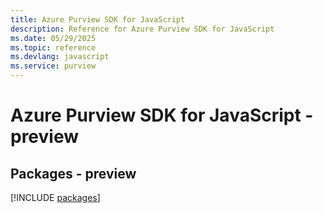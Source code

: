 ```yaml
---
title: Azure Purview SDK for JavaScript
description: Reference for Azure Purview SDK for JavaScript
ms.date: 05/29/2025
ms.topic: reference
ms.devlang: javascript
ms.service: purview
---
```

# Azure Purview SDK for JavaScript - preview
## Packages - preview
[!INCLUDE [packages](purview-index.md)]